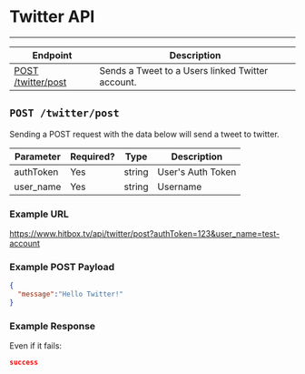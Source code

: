 # Twitter API
***

| Endpoint | Description |
| ---- | --------------- |
| [POST /twitter/post](/twitter/post.md#post-twitterpost) | Sends a Tweet to a Users linked Twitter account. |

## `POST /twitter/post`

Sending a POST request with the data below will send a tweet to twitter.

| Parameter | Required? | Type | Description |
| --- | --- | --- | --- |
| authToken | Yes | string | User's Auth Token |
| user_name | Yes | string | Username |

### Example URL

https://www.hitbox.tv/api/twitter/post?authToken=123&user_name=test-account

### Example POST Payload

```json
{
  "message":"Hello Twitter!"
}
```

### Example Response 

Even if it fails:
```json
success
```
